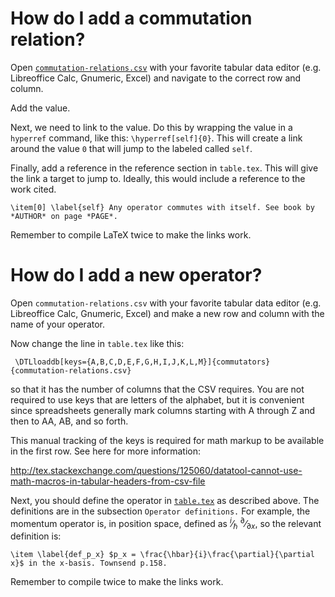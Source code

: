 # How do I add a commutation relation? #

Open [`commutation-relations.csv`](./commutation-relations.csv) with your favorite tabular data editor (e.g. Libreoffice Calc, Gnumeric, Excel) and navigate to the correct row and column.

Add the value.

Next, we need to link to the value. Do this by wrapping the value in a `hyperref` command, like this: `\hyperref[self]{0}`. This will create a link around the value `0` that will jump to the labeled called `self`.

Finally, add a reference in the reference section in `table.tex`. This will give the link a target to jump to. Ideally, this would include a reference to the work cited.

    \item[0] \label{self} Any operator commutes with itself. See book by *AUTHOR* on page *PAGE*.

Remember to compile LaTeX twice to make the links work.

# How do I add a new operator? #

Open `commutation-relations.csv` with your favorite tabular data editor (e.g. Libreoffice Calc, Gnumeric, Excel) and make a new row and column with the name of your operator.

Now change the line in `table.tex` like this:

     \DTLloaddb[keys={A,B,C,D,E,F,G,H,I,J,K,L,M}]{commutators}{commutation-relations.csv}

so that it has the number of columns that the CSV requires. You are not required to use keys that are letters of the alphabet, but it is convenient since spreadsheets generally mark columns starting with A through Z and then to AA, AB, and so forth.

This manual tracking of the keys is required for math markup to be available in the first row. See here for more information:

<http://tex.stackexchange.com/questions/125060/datatool-cannot-use-math-macros-in-tabular-headers-from-csv-file>

Next, you should define the operator in [`table.tex`](./table.tex) as described above. The definitions are in the subsection `Operator definitions.` For example, the momentum operator is, in position space, defined as <sup><i>i</i></sup>&frasl;<sub>&#8463;</sub> <sup>&part;</sup>&frasl;<sub>&part;<i>x</i></sub>, so the relevant definition is:

    \item \label{def_p_x} $p_x = \frac{\hbar}{i}\frac{\partial}{\partial x}$ in the x-basis. Townsend p.158.

Remember to compile twice to make the links work.
